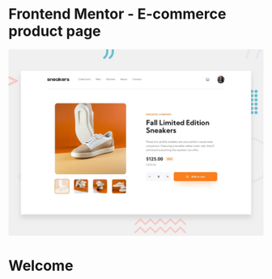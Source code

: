 # Frontend Mentor - E-commerce product page

![Design preview for the E-commerce product page coding challenge](./design/desktop-preview.jpg)

# Welcome




